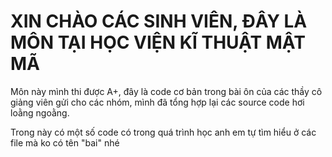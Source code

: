 # XIN CHÀO CÁC SINH VIÊN, ĐÂY LÀ MÔN TẠI HỌC VIỆN KĨ THUẬT MẬT MÃ

Môn này mình thi được A+, đây là code cơ bản trong bài ôn của các thầy cô giảng viên gửi cho các nhóm, mình đã tổng hợp lại các source code hơi loằng ngoằng.

Trong này có một số code có trong quá trình học anh em tự tìm hiểu ở các file mà ko có tên "bai" nhé
